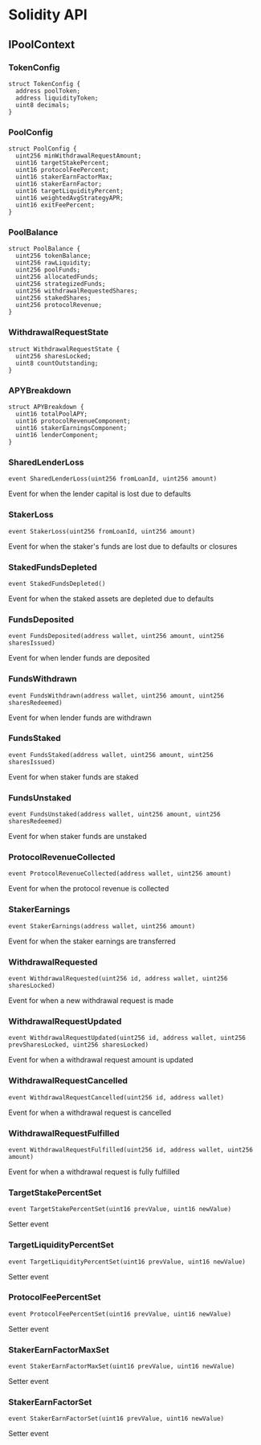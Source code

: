 # Solidity API

## IPoolContext

### TokenConfig

```solidity
struct TokenConfig {
  address poolToken;
  address liquidityToken;
  uint8 decimals;
}
```

### PoolConfig

```solidity
struct PoolConfig {
  uint256 minWithdrawalRequestAmount;
  uint16 targetStakePercent;
  uint16 protocolFeePercent;
  uint16 stakerEarnFactorMax;
  uint16 stakerEarnFactor;
  uint16 targetLiquidityPercent;
  uint16 weightedAvgStrategyAPR;
  uint16 exitFeePercent;
}
```

### PoolBalance

```solidity
struct PoolBalance {
  uint256 tokenBalance;
  uint256 rawLiquidity;
  uint256 poolFunds;
  uint256 allocatedFunds;
  uint256 strategizedFunds;
  uint256 withdrawalRequestedShares;
  uint256 stakedShares;
  uint256 protocolRevenue;
}
```

### WithdrawalRequestState

```solidity
struct WithdrawalRequestState {
  uint256 sharesLocked;
  uint8 countOutstanding;
}
```

### APYBreakdown

```solidity
struct APYBreakdown {
  uint16 totalPoolAPY;
  uint16 protocolRevenueComponent;
  uint16 stakerEarningsComponent;
  uint16 lenderComponent;
}
```

### SharedLenderLoss

```solidity
event SharedLenderLoss(uint256 fromLoanId, uint256 amount)
```

Event for when the lender capital is lost due to defaults

### StakerLoss

```solidity
event StakerLoss(uint256 fromLoanId, uint256 amount)
```

Event for when the staker's funds are lost due to defaults or closures

### StakedFundsDepleted

```solidity
event StakedFundsDepleted()
```

Event for when the staked assets are depleted due to defaults

### FundsDeposited

```solidity
event FundsDeposited(address wallet, uint256 amount, uint256 sharesIssued)
```

Event for when lender funds are deposited

### FundsWithdrawn

```solidity
event FundsWithdrawn(address wallet, uint256 amount, uint256 sharesRedeemed)
```

Event for when lender funds are withdrawn

### FundsStaked

```solidity
event FundsStaked(address wallet, uint256 amount, uint256 sharesIssued)
```

Event for when staker funds are staked

### FundsUnstaked

```solidity
event FundsUnstaked(address wallet, uint256 amount, uint256 sharesRedeemed)
```

Event for when staker funds are unstaked

### ProtocolRevenueCollected

```solidity
event ProtocolRevenueCollected(address wallet, uint256 amount)
```

Event for when the protocol revenue is collected

### StakerEarnings

```solidity
event StakerEarnings(address wallet, uint256 amount)
```

Event for when the staker earnings are transferred

### WithdrawalRequested

```solidity
event WithdrawalRequested(uint256 id, address wallet, uint256 sharesLocked)
```

Event for when a new withdrawal request is made

### WithdrawalRequestUpdated

```solidity
event WithdrawalRequestUpdated(uint256 id, address wallet, uint256 prevSharesLocked, uint256 sharesLocked)
```

Event for when a withdrawal request amount is updated

### WithdrawalRequestCancelled

```solidity
event WithdrawalRequestCancelled(uint256 id, address wallet)
```

Event for when a withdrawal request is cancelled

### WithdrawalRequestFulfilled

```solidity
event WithdrawalRequestFulfilled(uint256 id, address wallet, uint256 amount)
```

Event for when a withdrawal request is fully fulfilled

### TargetStakePercentSet

```solidity
event TargetStakePercentSet(uint16 prevValue, uint16 newValue)
```

Setter event

### TargetLiquidityPercentSet

```solidity
event TargetLiquidityPercentSet(uint16 prevValue, uint16 newValue)
```

Setter event

### ProtocolFeePercentSet

```solidity
event ProtocolFeePercentSet(uint16 prevValue, uint16 newValue)
```

Setter event

### StakerEarnFactorMaxSet

```solidity
event StakerEarnFactorMaxSet(uint16 prevValue, uint16 newValue)
```

Setter event

### StakerEarnFactorSet

```solidity
event StakerEarnFactorSet(uint16 prevValue, uint16 newValue)
```

Setter event

